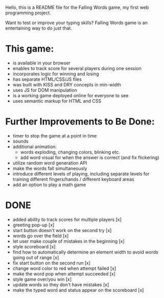 Hello, this is a README file for the Falling Words game, my first web programming project.

Want to test or improve your typing skills? Falling Words game is an entertaining way to do just that.

# This game:
- is available in your browser
- enables to track score for several players during one session
- incorporates logic for winning and losing
- has separate HTML/CSS/JS files
- was built with KISS and DRY concepts in min-width
- uses JS for DOM manipulation
- is a working game deployed online for everyone to see
- uses semantic markup for HTML and CSS



# Further Improvements to Be Done:
- timer to stop the game at a point in time
- sounds
- additional animation:
  - words exploding, changing colors, blinking etc.
  - add word visual for when the answer is correct (and fix flickering)
- utilize random word generation API
- make the words fall simultaneously
- introduce different levels of playing, including separate levels for training different fingers/hands / different keyboard areas
- add an option to play a math game


# DONE
- added ability to track scores for multiple players [x]
- greeting pop-up [x]
- start button doesn't work on the second try [x]
- words go over the field [x]
- let user make couple of mistakes in the beginning [x]
- style scoreboard [x]
- find how to automatically determine an element width to avoid words going out of range [x]
- fix start button on the second run [x]
- change word color to red when attempt failed [x]
- make the word pop when attempt succeeded [x]
- style game over/you win [x]
- update words so they don't have mistakes [x]
- make the typed word and status appear on the scoreboard [x]
